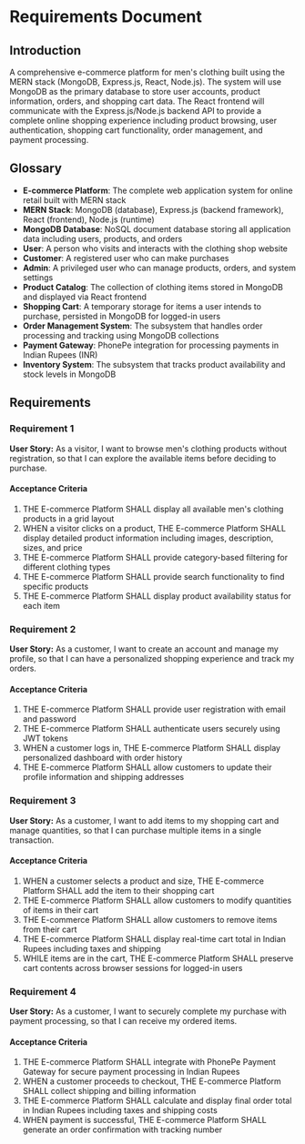 # Requirements Document

## Introduction

A comprehensive e-commerce platform for men's clothing built using the MERN stack (MongoDB, Express.js, React, Node.js). The system will use MongoDB as the primary database to store user accounts, product information, orders, and shopping cart data. The React frontend will communicate with the Express.js/Node.js backend API to provide a complete online shopping experience including product browsing, user authentication, shopping cart functionality, order management, and payment processing.

## Glossary

- **E-commerce Platform**: The complete web application system for online retail built with MERN stack
- **MERN Stack**: MongoDB (database), Express.js (backend framework), React (frontend), Node.js (runtime)
- **MongoDB Database**: NoSQL document database storing all application data including users, products, and orders
- **User**: A person who visits and interacts with the clothing shop website
- **Customer**: A registered user who can make purchases
- **Admin**: A privileged user who can manage products, orders, and system settings
- **Product Catalog**: The collection of clothing items stored in MongoDB and displayed via React frontend
- **Shopping Cart**: A temporary storage for items a user intends to purchase, persisted in MongoDB for logged-in users
- **Order Management System**: The subsystem that handles order processing and tracking using MongoDB collections
- **Payment Gateway**: PhonePe integration for processing payments in Indian Rupees (INR)
- **Inventory System**: The subsystem that tracks product availability and stock levels in MongoDB

## Requirements

### Requirement 1

**User Story:** As a visitor, I want to browse men's clothing products without registration, so that I can explore the available items before deciding to purchase.

#### Acceptance Criteria

1. THE E-commerce Platform SHALL display all available men's clothing products in a grid layout
2. WHEN a visitor clicks on a product, THE E-commerce Platform SHALL display detailed product information including images, description, sizes, and price
3. THE E-commerce Platform SHALL provide category-based filtering for different clothing types
4. THE E-commerce Platform SHALL provide search functionality to find specific products
5. THE E-commerce Platform SHALL display product availability status for each item

### Requirement 2

**User Story:** As a customer, I want to create an account and manage my profile, so that I can have a personalized shopping experience and track my orders.

#### Acceptance Criteria

1. THE E-commerce Platform SHALL provide user registration with email and password
2. THE E-commerce Platform SHALL authenticate users securely using JWT tokens
3. WHEN a customer logs in, THE E-commerce Platform SHALL display personalized dashboard with order history
4. THE E-commerce Platform SHALL allow customers to update their profile information and shipping addresses

### Requirement 3

**User Story:** As a customer, I want to add items to my shopping cart and manage quantities, so that I can purchase multiple items in a single transaction.

#### Acceptance Criteria

1. WHEN a customer selects a product and size, THE E-commerce Platform SHALL add the item to their shopping cart
2. THE E-commerce Platform SHALL allow customers to modify quantities of items in their cart
3. THE E-commerce Platform SHALL allow customers to remove items from their cart
4. THE E-commerce Platform SHALL display real-time cart total in Indian Rupees including taxes and shipping
5. WHILE items are in the cart, THE E-commerce Platform SHALL preserve cart contents across browser sessions for logged-in users

### Requirement 4

**User Story:** As a customer, I want to securely complete my purchase with payment processing, so that I can receive my ordered items.

#### Acceptance Criteria

1. THE E-commerce Platform SHALL integrate with PhonePe Payment Gateway for secure payment processing in Indian Rupees
2. WHEN a customer proceeds to checkout, THE E-commerce Platform SHALL collect shipping and billing information
3. THE E-commerce Platform SHALL calculate and display final order total in Indian Rupees including taxes and shipping costs
4. WHEN payment is successful, THE E-commerce Platform SHALL generate an order confirmation with tracking number